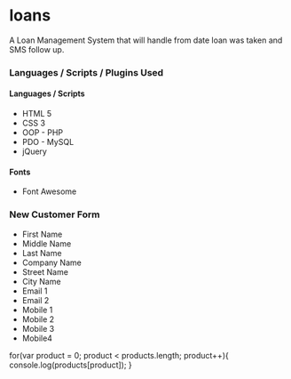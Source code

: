 loans
=====

A Loan Management System that will handle from date loan was taken and SMS follow up. 

<h3>Languages / Scripts / Plugins Used</h3>
<h4>Languages / Scripts</h4>
<ul>
    <li>HTML 5</li>
    <li>CSS 3</li>
    <li>OOP - PHP</li>
    <li>PDO - MySQL</li>
    <li>jQuery</li>
</ul>
<h4>Fonts</h4>
<ul>
    <li>Font Awesome</li>
</ul>
<h3>New Customer Form</h3>
<ul>
    <li>First Name</li>
    <li>Middle Name</li>
    <li>Last Name</li>
    <li>Company Name</li>
    <li>Street Name</li>
    <li>City Name</li>
    <li>Email 1</li>
    <li>Email 2</li>
    <li>Mobile 1</li>
    <li>Mobile 2</li>
    <li>Mobile 3</li>
    <li>Mobile4</li>
</ul>
for(var product = 0; product < products.length; product++){
            console.log(products[product]);
    }